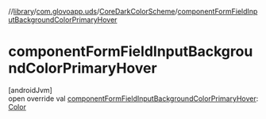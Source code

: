 //[library](../../../index.md)/[com.glovoapp.uds](../index.md)/[CoreDarkColorScheme](index.md)/[componentFormFieldInputBackgroundColorPrimaryHover](component-form-field-input-background-color-primary-hover.md)

# componentFormFieldInputBackgroundColorPrimaryHover

[androidJvm]\
open override val [componentFormFieldInputBackgroundColorPrimaryHover](component-form-field-input-background-color-primary-hover.md): [Color](https://developer.android.com/reference/kotlin/androidx/compose/ui/graphics/Color.html)

